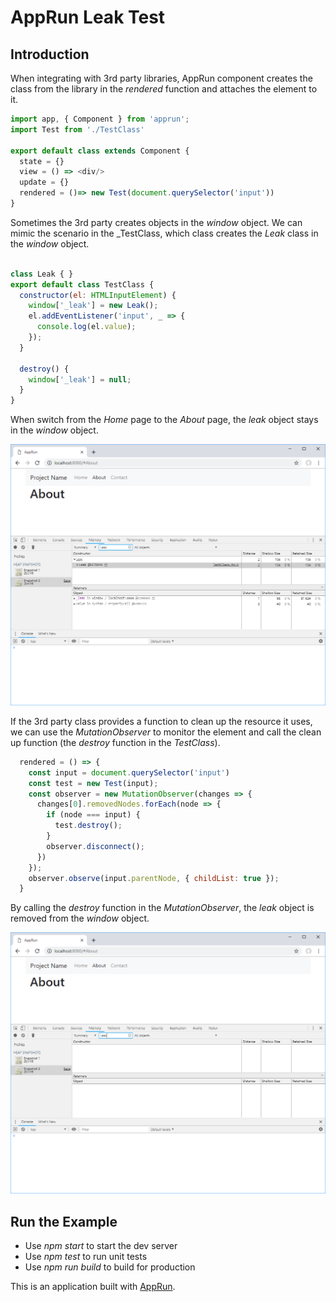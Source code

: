 # AppRun Leak Test

## Introduction

When integrating with 3rd party libraries, AppRun component creates the class from the library in the _rendered_ function and attaches the element to it.

```javascript
import app, { Component } from 'apprun';
import Test from './TestClass'

export default class extends Component {
  state = {}
  view = () => <div/>
  update = {}
  rendered = ()=> new Test(document.querySelector('input'))
}
```

Sometimes the 3rd party creates objects in the _window_ object. We can mimic the scenario in the _TestClass, which class creates the _Leak_ class in the _window_ object.
```javascript

class Leak { }
export default class TestClass {
  constructor(el: HTMLInputElement) {
    window['_leak'] = new Leak();
    el.addEventListener('input', _ => {
      console.log(el.value);
    });
  }

  destroy() {
    window['_leak'] = null;
  }
}
```

When switch from the _Home_ page to the _About_ page, the _leak_ object stays in the _window_ object.

![](5.png)

If the 3rd party class provides a function to clean up the resource it uses, we can use the _MutationObserver_ to monitor the element and call the clean up function (the _destroy_ function in the _TestClass_).


```javascript
  rendered = () => {
    const input = document.querySelector('input')
    const test = new Test(input);
    const observer = new MutationObserver(changes => {
      changes[0].removedNodes.forEach(node => {
        if (node === input) {
          test.destroy();
        }
        observer.disconnect();
      })
    });
    observer.observe(input.parentNode, { childList: true });
  }
```

By calling the _destroy_ function in the _MutationObserver_, the _leak_ object is removed from the _window_ object.

![](4.png)


## Run the Example
* Use _npm start_ to start the dev server
* Use _npm test_ to run unit tests
* Use _npm run build_ to build for production

This is an application built with [AppRun](https://github.com/yysun/apprun).